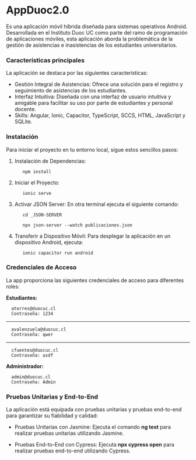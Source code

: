 # AppDuoc2.0
Es una aplicación móvil híbrida diseñada para sistemas operativos Android. Desarrollada en el Instituto Duoc UC como parte del ramo de programación de aplicaciones móviles, esta aplicación aborda la problemática de la gestión de asistencias e inasistencias de los estudiantes universitarios.

### **Características principales**

La aplicación se destaca por las siguientes características:
* Gestión Integral de Asistencias: Ofrece una solución para el registro y seguimiento de asistencias de los estudiantes.
* Interfaz Intuitiva: Diseñada con una interfaz de usuario intuitiva y amigable para facilitar su uso por parte de estudiantes y personal docente.
* Skills: Angular, Ionic, Capacitor, TypeScript, SCCS, HTML, JavaScript y SQLite.
  
### **Instalación**

Para iniciar el proyecto en tu entorno local, sigue estos sencillos pasos:
1. Instalación de Dependencias:
   
          npm install

3. Iniciar el Proyecto: 
  
          ionic serve
   
6. Activar JSON Server: En otra terminal ejecuta el siguiente comando:

          cd _JSON-SERVER
   
          npx json-server --watch publicaciones.json
   
8. Transferir a Dispositivo Móvil: Para desplegar la aplicación en un dispositivo Android, ejecuta:
  
          ionic capacitor run android
   
### **Credenciales de Acceso**

La app proporciona las siguientes credenciales de acceso para diferentes roles:

**Estudiantes:**

      atorres@duocuc.cl
      Contraseña: 1234
---
      avalenzuela@duocuc.cl
      Contraseña: qwer
---
      cfuentes@duocuc.cl
      Contraseña: asdf
      
**Administrador:**

      admin@duocuc.cl
      Contraseña: Admin
    
### **Pruebas Unitarias y End-to-End**

La aplicación está equipada con pruebas unitarias y pruebas end-to-end para garantizar su fiabilidad y calidad:

* Pruebas Unitarias con Jasmine: Ejecuta el comando **ng test** para realizar pruebas unitarias utilizando Jasmine.
  
* Pruebas End-to-End con Cypress: Ejecuta **npx cypress open** para realizar pruebas end-to-end utilizando Cypress.
